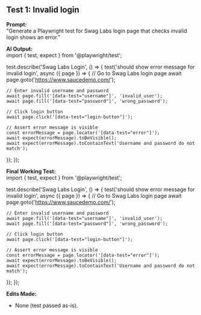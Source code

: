 ## Test 1: Invalid login

**Prompt:**  
"Generate a Playwright test for Swag Labs login page that checks invalid login shows an error."

**AI Output:**  
import { test, expect } from '@playwright/test';

test.describe('Swag Labs Login', () => {
  test('should show error message for invalid login', async ({ page }) => {
    // Go to Swag Labs login page
    await page.goto('https://www.saucedemo.com/');

    // Enter invalid username and password
    await page.fill('[data-test="username"]', 'invalid_user');
    await page.fill('[data-test="password"]', 'wrong_password');

    // Click login button
    await page.click('[data-test="login-button"]');

    // Assert error message is visible
    const errorMessage = page.locator('[data-test="error"]');
    await expect(errorMessage).toBeVisible();
    await expect(errorMessage).toContainText('Username and password do not match');
  });
});


**Final Working Test:**  
import { test, expect } from '@playwright/test';

test.describe('Swag Labs Login', () => {
  test('should show error message for invalid login', async ({ page }) => {
    // Go to Swag Labs login page
    await page.goto('https://www.saucedemo.com/');

    // Enter invalid username and password
    await page.fill('[data-test="username"]', 'invalid_user');
    await page.fill('[data-test="password"]', 'wrong_password');

    // Click login button
    await page.click('[data-test="login-button"]');

    // Assert error message is visible
    const errorMessage = page.locator('[data-test="error"]');
    await expect(errorMessage).toBeVisible();
    await expect(errorMessage).toContainText('Username and password do not match');
  });
});


**Edits Made:**  
- None (test passed as-is).